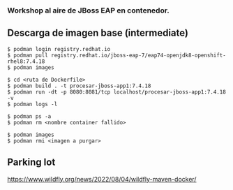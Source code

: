 ### Workshop al aire de JBoss EAP en contenedor.

## Descarga de imagen base (intermediate)
```
$ podman login registry.redhat.io
$ podman pull registry.redhat.io/jboss-eap-7/eap74-openjdk8-openshift-rhel8:7.4.18
$ podman images
```

```
$ cd <ruta de Dockerfile>
$ podman build . -t procesar-jboss-app1:7.4.18
$ podman run -dt -p 8080:8081/tcp localhost/procesar-jboss-app1:7.4.18 -v
$ podman logs -l
```

```
$ podman ps -a
$ podman rm <nombre container fallido>
```

```
$ podman images
$ podman rmi <imagen a purgar>
```

## Parking lot
https://www.wildfly.org/news/2022/08/04/wildfly-maven-docker/
